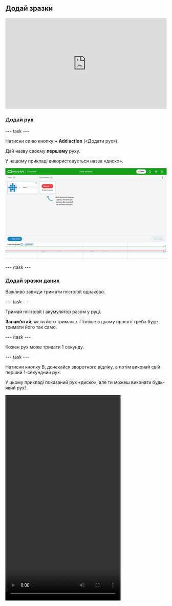 ## Додай зразки

<html>
  <div style="position: relative; overflow: hidden; padding-top: 56.25%;">
    <iframe style="position: absolute; top: 0; left: 0; right: 0; width: 100%; height: 100%; border: none;" src="https://www.youtube.com/embed/wCOEoAI2X28?rel=0&cc_load_policy=1" allowfullscreen allow="accelerometer; autoplay; clipboard-write; encrypted-media; gyroscope; picture-in-picture; web-share"></iframe>
  </div>
</html>

### Додай рух

\--- task ---

Натисни синю кнопку **+ Add action** («Додати рух»).

Дай назву своєму **першому** руху.

У нашому прикладі використовується назва «диско».

![Знімок екрану з назвою руху](images/action.png)

\--- /task ---

### Додай зразки даних

Важливо завжди тримати micro:bit однаково.

\--- task ---

Тримай micro:bit і акумулятор разом у руці.

**Запам’ятай**, як ти його тримаєш. Пізніше в цьому проєкті треба буде тримати його так само.

\--- /task ---

Кожен рух може тривати 1 секунду.

\--- task ---

Натисни кнопку B, дочекайся зворотного відліку, а потім виконай свій перший 1-секундний рух.

У цьому прикладі показаний рух «диско», але ти можеш виконати будь-який рух!

<video width="360" height="640" controls>
  <source src="images/disco.mp4" type="video/mp4" alt="A video of young person recording samples of a dance move">
  
Твій браузер не підтримує тег video.
</video>

\--- /task ---

\--- task ---

Додай більше зразків свого першого руху, поки не отримаєш принаймні **10 зразків**.

![Знімок екрану з 10 зразками руху](images/disco10.png)

\--- /task ---

### Додай другий рух

\--- task ---

Натисни синю кнопку **+ Add action** («Додати рух»).

Назви **другий** рух.

У нашому прикладі використовується назва «флос».

\--- /task ---

\--- task ---

Додай більше зразків другого руху, поки не отримаєш принаймні **10 зразків**.

У цьому прикладі показаний рух «флос», але ти можеш виконати будь-який рух!

<video width="360" height="640" controls>
  <source src="images/floss.mp4" type="video/mp4" alt="A video of young person recording samples of a dance move">
  
Твій браузер не підтримує тег video.
</video>

\--- /task ---
